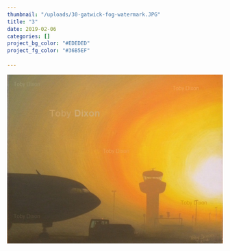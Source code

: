 ```yaml
---
thumbnail: "/uploads/30-gatwick-fog-watermark.JPG"
title: "3"
date: 2019-02-06
categories: []
project_bg_color: "#EDEDED"
project_fg_color: "#36B5EF"

---
```

![](/uploads/30-gatwick-fog-watermark.JPG)